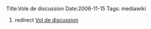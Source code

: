 Title:Vole de discussion
Date:2006-11-15
Tags:  mediawiki

1.  redirect [Vol de discussion](vol-de-discussion.hml "wikilink")

